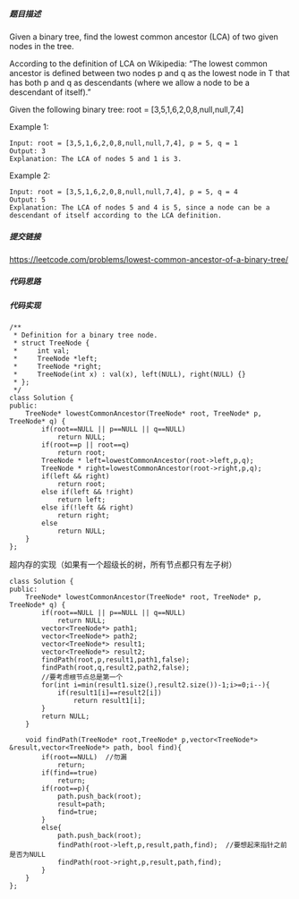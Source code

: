 ##### 题目描述
Given a binary tree, find the lowest common ancestor (LCA) of two given nodes in the tree.

According to the definition of LCA on Wikipedia: “The lowest common ancestor is defined between two nodes p and q as the lowest node in T that has both p and q as descendants (where we allow a node to be a descendant of itself).”

Given the following binary tree:  root = [3,5,1,6,2,0,8,null,null,7,4]

Example 1:
```
Input: root = [3,5,1,6,2,0,8,null,null,7,4], p = 5, q = 1
Output: 3
Explanation: The LCA of nodes 5 and 1 is 3.
```
Example 2:
```
Input: root = [3,5,1,6,2,0,8,null,null,7,4], p = 5, q = 4
Output: 5
Explanation: The LCA of nodes 5 and 4 is 5, since a node can be a descendant of itself according to the LCA definition.
```
##### 提交链接
https://leetcode.com/problems/lowest-common-ancestor-of-a-binary-tree/



##### 代码思路




##### 代码实现

```
/**
 * Definition for a binary tree node.
 * struct TreeNode {
 *     int val;
 *     TreeNode *left;
 *     TreeNode *right;
 *     TreeNode(int x) : val(x), left(NULL), right(NULL) {}
 * };
 */
class Solution {
public:
    TreeNode* lowestCommonAncestor(TreeNode* root, TreeNode* p, TreeNode* q) {
        if(root==NULL || p==NULL || q==NULL)
            return NULL;
        if(root==p || root==q)
            return root;
        TreeNode * left=lowestCommonAncestor(root->left,p,q);
        TreeNode * right=lowestCommonAncestor(root->right,p,q);
        if(left && right)
            return root;
        else if(left && !right)
            return left;
        else if(!left && right)
            return right;
        else
            return NULL;
    }
};

```
超内存的实现（如果有一个超级长的树，所有节点都只有左子树）
```
class Solution {
public:
    TreeNode* lowestCommonAncestor(TreeNode* root, TreeNode* p, TreeNode* q) {
        if(root==NULL || p==NULL || q==NULL)
            return NULL;
        vector<TreeNode*> path1;
        vector<TreeNode*> path2;
        vector<TreeNode*> result1;
        vector<TreeNode*> result2;
        findPath(root,p,result1,path1,false);
        findPath(root,q,result2,path2,false);
        //要考虑根节点总是第一个
        for(int i=min(result1.size(),result2.size())-1;i>=0;i--){
            if(result1[i]==result2[i])
                return result1[i];
        }
        return NULL;
    }
    
    void findPath(TreeNode* root,TreeNode* p,vector<TreeNode*> &result,vector<TreeNode*> path, bool find){
        if(root==NULL)  //勿漏
            return;
        if(find==true)
            return;
        if(root==p){
            path.push_back(root);
            result=path;
            find=true;
        }
        else{
            path.push_back(root);
            findPath(root->left,p,result,path,find);  //要想起来指针之前是否为NULL
            findPath(root->right,p,result,path,find);
        }
    }
};


```


